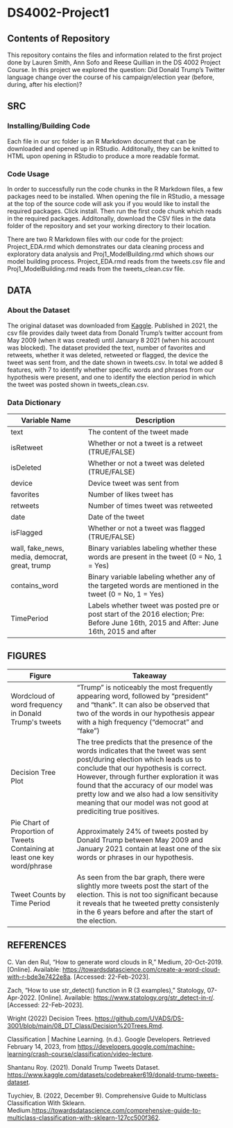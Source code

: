 # DS4002-Project1

## Contents of Repository
This repository contains the files and information related to the first project done by Lauren Smith, Ann Sofo and Reese Quillian in the DS 4002 Project Course. In this project we explored the question: Did Donald Trump’s Twitter language change over the course of his campaign/election year (before, during, after his election)?

## SRC

### Installing/Building Code
Each file in our src folder is an R Markdown document that can be downloaded and opened up in RStudio. Additonally, they can be knitted to HTML upon opening in RStudio to produce a more readable format. 

### Code Usage
In order to successfully run the code chunks in the R Markdown files, a few packages need to be installed. When opening the file in RStudio, a message at the top of the source code will ask you if you would like to install the required packages. Click install. Then run the first code chunk which reads in the required packages. Additonally, download the CSV files in the data folder of the repository and set your working directory to their location. 

There are two R Markdown files with our code for the project: Project_EDA.rmd which demonstrates our data cleaning process and exploratory data analysis and Proj1_ModelBuilding.rmd which shows our model building process. Project_EDA.rmd reads from the tweets.csv file and Proj1_ModelBuilding.rmd reads from the tweets_clean.csv file. 


## DATA

### About the Dataset
The original dataset was downloaded from [Kaggle](https://www.kaggle.com/datasets/codebreaker619/donald-trump-tweets-dataset). Published in 2021, the csv file provides daily tweet data from Donald Trump’s twitter account from May 2009 (when it was created) until January 8 2021 (when his account was blocked). The dataset provided the text, number of favorites and retweets, whether it was deleted, retweeted or flagged, the device the tweet was sent from, and the date shown in tweets.csv. In total we added 8 features, with 7 to identify whether specific words and phrases from our hypothesis were present, and one to identify the election period in which the tweet was posted shown in tweets_clean.csv. 


### Data Dictionary

| Variable Name  | Description  |
|---|---|
| text  | The content of the tweet made  |
| isRetweet  | Whether or not a tweet is a retweet (TRUE/FALSE)  |
| isDeleted  | Whether or not a tweet was deleted (TRUE/FALSE)  |
| device  | Device tweet was sent from |
| favorites  | Number of likes tweet has  |
| retweets  | Number of times tweet was retweeted  |
|  date | Date of the tweet  |
| isFlagged  | Whether or not a tweet was flagged (TRUE/FALSE)  |
|  wall, fake_news, media, democrat, great, trump | Binary variables labeling whether these words are present in the tweet (0 = No, 1 = Yes)  |
| contains_word  | Binary variable labeling whether any of the targeted words are mentioned in the tweet (0 = No, 1 = Yes)  |
| TimePeriod  | Labels whether tweet was posted pre or post start of the 2016 election; Pre: Before June 16th, 2015 and After: June 16th, 2015 and after |


## FIGURES

| Figure  | Takeaway  |
|---|---|
| Wordcloud of word frequency in Donald Trump's tweets | “Trump” is noticeably the most frequently appearing word, followed by “president” and “thank”. It can also be observed that two of the words in our hypothesis appear with a high frequency (“democrat” and “fake”) |
| Decision Tree Plot | The tree predicts that the presence of the words indicates that the tweet was sent post/during election which leads us to conclude that our hypothesis is correct. However, through further exploration it was found that the accuracy of our model was pretty low and we also had a low sensitivity meaning that our model was not good at prediciting true positives. | 
| Pie Chart of Proportion of Tweets Containing at least one key word/phrase | Approximately 24% of tweets posted by Donald Trump between May 2009 and January 2021 contain at least one of the six words or phrases in our hypothesis. |
| Tweet Counts by Time Period | As seen from the bar graph, there were slightly more tweets post the start of the election. This is not too significant because it reveals that he tweeted pretty consistenly in the 6 years before and after the start of the election. 
 


## REFERENCES

C.  Van den Rul, “How to generate word clouds in R,” Medium, 20-Oct-2019. [Online]. Available: https://towardsdatascience.com/create-a-word-cloud-with-r-bde3e7422e8a. [Accessed: 22-Feb-2023]. 

Zach, “How to use str_detect() function in R (3 examples),” Statology, 07-Apr-2022. [Online]. Available: https://www.statology.org/str_detect-in-r/. [Accessed: 22-Feb-2023]. 

Wright (2022) Decision Trees. https://github.com/UVADS/DS-3001/blob/main/08_DT_Class/Decision%20Trees.Rmd.

Classification | Machine Learning. (n.d.). Google Developers. Retrieved February 14, 2023, from https://developers.google.com/machine-learning/crash-course/classification/video-lecture.

Shantanu Roy. (2021). Donald Trump Tweets Dataset. https://www.kaggle.com/datasets/codebreaker619/donald-trump-tweets-dataset.

Tuychiev, B. (2022, December 9). Comprehensive Guide to Multiclass Classification With Sklearn. Medium.https://towardsdatascience.com/comprehensive-guide-to-multiclass-classification-with-sklearn-127cc500f362.



